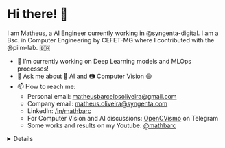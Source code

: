 # Hi there! 👋

I am Matheus, a AI Engineer currently working in @syngenta-digital. I am a Bsc. in Computer Engineering by CEFET-MG where I contributed with the @piim-lab. 
🇧🇷

- 🔭 I’m currently working on Deep Learning models and MLOps processes!
- 💬 Ask me about 🤖 AI and 📷 Computer Vision 😄
- 📫 How to reach me: 
  - Personal email: <a href=mailto:matheusbarcelosoliveira@gmail.com>matheusbarcelosoliveira@gmail.com</a>
  - Company email: <a href=mailto:matheus.oliveira@syngenta.com>matheus.oliveira@syngenta.com</a>
  - LinkedIn: <a href=https://www.linkedin.com/in/mathbarc>/in/mathbarc</a>
  - For Computer Vision and AI discussions: [OpenCVismo](https://t.me/opencvBrasil) on Telegram
  - Some works and results on my Youtube: [@mathbarc](https://www.youtube.com/@mathbarc)


  
<details>
<p align="center">
  <a href="https://github.com/wervlad">
    <img src="http://github-profile-summary-cards.vercel.app/api/cards/profile-details?username=mathbarc&theme=transparent" />
  </a>
  <a href="https://github.com/wervlad">
    <img src="https://github-readme-streak-stats.herokuapp.com/?user=mathbarc&hide_border=true&card_width=338&theme=transparent" />
  </a>
  <a href="https://github.com/wervlad">
    <img src="http://github-profile-summary-cards.vercel.app/api/cards/stats?username=mathbarc&theme=transparent" />
  </a>
  <a href="https://github.com/wervlad">
    <img src="https://github-readme-stats.vercel.app/api/top-langs/?username=mathbarc&langs_count=10&exclude_repo=&hide=jupyter%20notebook,vim%20script,cmake,makefile,batchfile,emacs%20lisp,css,html&layout=default&card_width=699&hide_border=true&theme=transparent" />
  </a>
</p>
</details>

